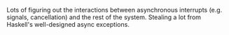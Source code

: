 Lots of figuring out the interactions between asynchronous interrupts
(e.g. signals, cancellation) and the rest of the system. Stealing a
lot from Haskell's well-designed async exceptions.
